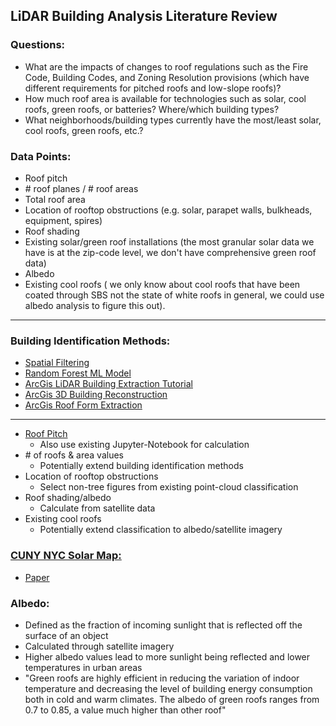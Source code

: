 ## LiDAR Building Analysis Literature Review


### Questions:
- What are the impacts of changes to roof regulations such as the Fire Code, Building Codes, and Zoning Resolution provisions (which have different requirements for pitched roofs and low-slope roofs)?
- How much roof area is available for technologies such as solar, cool roofs, green roofs, or batteries?  Where/which building types?
- What neighborhoods/building types currently have the most/least solar, cool roofs, green roofs, etc.?

### Data Points:
- Roof pitch
- \# roof planes / # roof areas
- Total roof area
- Location of rooftop obstructions (e.g. solar, parapet walls, bulkheads, equipment, spires)
- Roof shading
- Existing solar/green roof installations (the most granular solar data we have is at the zip-code level, we don't have comprehensive green roof data)
- Albedo 
- Existing cool roofs ( we only know about cool roofs that have been coated through SBS not the state of white roofs in general, we could use albedo analysis to figure this out).

---

### Building Identification Methods: 
- [Spatial Filtering](https://www.caee.utexas.edu/prof/kockelman/public_html/TRB12SpatialFiltering.pdf)
- [Random Forest ML Model](https://www.youtube.com/watch?v=RXQBMAGaabs)
- [ArcGis LiDAR Building Extraction Tutorial](https://www.youtube.com/watch?v=x4nJYKeFfzk)
- [ArcGis 3D Building Reconstruction](https://developers.arcgis.com/python/sample-notebooks/building-reconstruction-using-mask-rcnn/)
- [ArcGis Roof Form Extraction](https://learn.arcgis.com/en/projects/extract-roof-forms-for-municipal-development/)
--- 
- [Roof Pitch](https://www.researchgate.net/publication/289367889_Assessment_of_Potential_for_Photovoltaic_Roof_Installations_by_Extraction_of_Roof_Slope_from_Lidar_Data_and_Aggregation_to_Census_Geography)
  - Also use existing Jupyter-Notebook for calculation
- \# of roofs & area values
  - Potentially extend building identification methods
- Location of rooftop obstructions
  - Select non-tree figures from existing point-cloud classification 
- Roof shading/albedo
  - Calculate from satellite data
- Existing cool roofs
  - Potentially extend classification to albedo/satellite imagery


### [CUNY NYC Solar Map:](https://nysolarmap.com/)
<!-- - [Link](https://nysolarmap.com/) -->
- [Paper](http://carsi.hunter.cuny.edu/wp-content/uploads/2014/06/Ahearn_sumbitted_final_manuscript_May4_20112.pdf)

### Albedo: 
- Defined as the fraction of incoming sunlight that is reflected off the surface of an object
- Calculated through satellite imagery
- Higher albedo values lead to more sunlight being reflected and lower temperatures in urban areas
- "Green roofs are highly efficient in reducing the variation of indoor temperature and decreasing the level of building energy consumption both in cold and warm climates. The albedo of green roofs ranges from 0.7 to 0.85, a value much higher than other roof"


